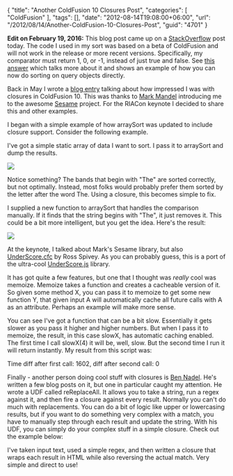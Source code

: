 {
	"title": "Another ColdFusion 10 Closures Post",
	"categories": [
		"ColdFusion"
	],
	"tags": [],
	"date": "2012-08-14T19:08:00+06:00",
	"url": "/2012/08/14/Another-ColdFusion-10-Closures-Post",
	"guid": "4701"
}

<strong>Edit on February 19, 2016:</strong> This blog post came up on a [StackOverflow](http://stackoverflow.com/questions/35512739/using-querysort) post today. The code I used in my sort was based on a beta of ColdFusion and will not work in the release or more recent versions. Specifically, my comparator must return 1, 0, or -1, instead of just true and false. See [this answer](http://stackoverflow.com/a/35512880/52160) which talks more about it and shows an example of how you can now do sorting on query objects directly.

Back in May I wrote a <a href="http://www.raymondcamden.com/index.cfm/2012/5/25/Taking-ColdFusion-Closures-all-the-way-to-11">blog entry</a> talking about how impressed I was with closures in ColdFusion 10. This was thanks to <a href="http://www.compoundtheory.com/">Mark Mandel</a> introducing me to the awesome <a href="https://github.com/markmandel/Sesame">Sesame</a> project. For the RIACon keynote I decided to share this and other examples.
<!--more-->
I began with a simple example of how arraySort was updated to include closure support. Consider the following example.

<script src="https://gist.github.com/3353518.js?file=gistfile1.cfm"></script>

I've got a simple static array of data I want to sort. I pass it to arraySort and dump the results. 

<img src="http://static.raymondcamden.com/images/screenshot20.png" />

Notice something? The bands that begin with "The" are sorted correctly, but not optimally. Instead, most folks would probably prefer them sorted by the letter after the word The. Using a closure, this becomes simple to fix.

<script src="https://gist.github.com/3353538.js?file=gistfile1.cfm"></script>

I supplied a new function to arraySort that handles the comparison manually. If it finds that the string begins with "The", it just removes it. This could be a bit more intelligent, but you get the idea. Here's the result:

<img src="http://static.raymondcamden.com/images/screenshot21.png" />

At the keynote, I talked about Mark's Sesame library, but also <a href="http://underscorecfc.riaforge.org/">UnderScore.cfc</a> by Ross Spivey. As you can probably guess, this is a port of the ultra-cool <a href="http://underscorejs.org/">UnderScore.js</a> library. 

It has got quite a few features, but one that I thought was <i>really</i> cool was memoize. Memoize takes a function and creates a cacheable version of it. So given some method X, you can pass it to memoize to get some new function Y, that given input A will automatically cache all future calls with A as an attribute. Perhaps an example will make more sense.

<script src="https://gist.github.com/3353562.js?file=gistfile1.cfm"></script>

You can see I've got a function that can be a bit slow. Essentially it gets slower as you pass it higher and higher numbers. But when I pass it to memoize, the result, in this case slowX, has automatic caching enabled. The first time I call slowX(4) it will be, well, slow. But the second time I run it will return instantly. My result from this script was:

Time diff after first call: 1602, diff after second call: 0

Finally - another person doing cool stuff with closures is <a href="http://www.bennadel.com/index.cfm">Ben Nadel</a>. He's written a few blog posts on it, but one in particular caught my attention. He wrote a UDF called reReplaceAll. It allows you to take a string, run a regex against it, and then fire a closure against every result. Normally you can't do much with replacements. You can do a bit of logic like upper or lowercasing results, but if you want to do something very complex with a match, you have to manually step through each result and update the string. With his UDF, you can simply do your complex stuff in a simple closure. Check out the example below:

<script src="https://gist.github.com/3353582.js?file=gistfile1.cfm"></script>

I've taken input text, used a simple regex, and then written a closure that wraps each result in HTML while also reversing the actual match. Very simple and direct to use!